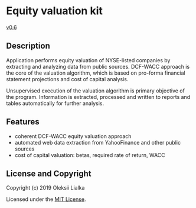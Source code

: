 # Equity valuation kit

[v0.6](CHANGELOG.md)

## Description
Application performs equity valuation of NYSE-listed companies by extracting and analyzing data from public sources. DCF-WACC approach is the core of the valuation algorithm, which is based on pro-forma financial statement projections and cost of capital analysis.

Unsupervised execution of the valuation algorithm is primary objective of the program. Information is extracted, processed and written to reports and tables automatically for further analysis.

## Features
- coherent DCF-WACC equity valuation approach
- automated web data extraction from YahooFinance and other public sources
- cost of capital valuation: betas, required rate of return, WACC

## License and Copyright
Copyright (c) 2019 Oleksii Lialka

Licensed under the [MIT License](LICENSE.md).
